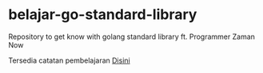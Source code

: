 # belajar-go-standard-library
Repository to get know with golang standard library ft. Programmer Zaman Now

Tersedia catatan pembelajaran [Disini](https://ash-cloth-887.notion.site/Golang-Standard-Library-2233f0134bea80789f75ecdef1d8d6fd?source=copy_link)